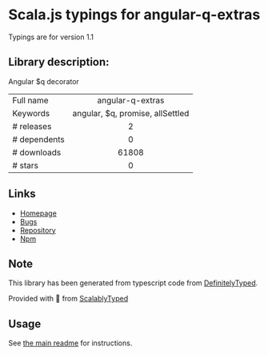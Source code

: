 
# Scala.js typings for angular-q-extras

Typings are for version 1.1

## Library description:
Angular $q decorator

|                    |                 |
| ------------------ | :-------------: |
| Full name          | angular-q-extras |
| Keywords           | angular, $q, promise, allSettled |
| # releases         | 2 |
| # dependents       | 0 |
| # downloads        | 61808 |
| # stars            | 0 |

## Links
- [Homepage](https://github.com/niqdev/angular-q-extras#readme)
- [Bugs](https://github.com/niqdev/angular-q-extras/issues)
- [Repository](https://github.com/niqdev/angular-q-extras)
- [Npm](https://www.npmjs.com/package/angular-q-extras)
    


## Note
This library has been generated from typescript code from [DefinitelyTyped](https://definitelytyped.org).

Provided with :purple_heart: from [ScalablyTyped](https://github.com/oyvindberg/ScalablyTyped)

## Usage
See [the main readme](../../readme.md) for instructions.


